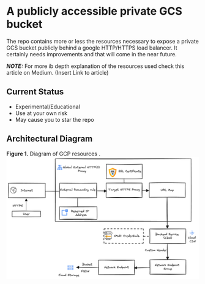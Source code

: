 # A publicly accessible private GCS bucket 
The repo contains more or less the resources necessary to expose a private GCS bucket publicly behind a google HTTP/HTTPS load balancer. 
It certainly needs improvements and that will come in the near future.

**_NOTE:_** For more ib depth explanation of the resources used check this article on Medium. (Insert Link to article)

## Current Status 
* Experimental/Educational
* Use at your own risk
* May cause you to star the repo


## Architectural Diagram
  **Figure 1.** Diagram of GCP resources .
![GCP Resources Diagram](./docs/private_gcs.png "GCP Resources Diagram")